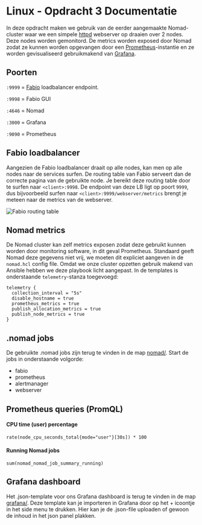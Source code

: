 # Linux - Opdracht 3 Documentatie

In deze opdracht maken we gebruik van de eerder aangemaakte Nomad-cluster waar we een simpele [httpd](https://httpd.apache.org/docs/2.4/programs/httpd.html) webserver op draaien over 2 nodes. Deze nodes worden gemonitord. De metrics worden exposed door Nomad zodat ze kunnen worden opgevangen door een [Prometheus](https://hub.docker.com/r/prom/prometheus/)-instantie en ze worden gevisualiseerd gebruikmakend van [Grafana](https://hub.docker.com/r/grafana/grafana).


## Poorten
`:9999` = [Fabio](https://github.com/fabiolb/fabio) loadbalancer endpoint.

`:9998` = Fabio GUI

`:4646` = Nomad

`:3000` = Grafana 

`:9090` = Prometheus

## Fabio loadbalancer

Aangezien de Fabio loadbalancer draait op alle nodes, kan men op alle nodes naar de services surfen. De routing table van Fabio serveert dan de correcte pagina van de gebruikte node. Je bereikt deze routing table door te surfen naar `<client>:9998`. De endpoint van deze LB ligt op poort `9999`, dus bijvoorbeeld surfen naar `<client>:9999/webserver/metrics` brengt je meteen naar de metrics van de webserver.

![Fabio routing table](https://i.imgur.com/6PcqIAj.png)

## Nomad metrics

De Nomad cluster kan zelf metrics exposen zodat deze gebruikt kunnen worden door monitoring software, in dit geval Prometheus. Standaard geeft Nomad deze gegevens niet vrij, we moeten dit expliciet aangeven in de `nomad.hcl` config file. Omdat we onze cluster opzetten gebruik makend van Ansible hebben we deze playbook licht aangepast. In de templates is onderstaande `telemetry`-stanza toegevoegd:
```j2
telemetry {
  collection_interval = "5s"
  disable_hostname = true
  prometheus_metrics = true
  publish_allocation_metrics = true
  publish_node_metrics = true
}
```

## .nomad jobs

De gebruikte .nomad jobs zijn terug te vinden in de map [nomad/](https://github.com/JorenSpinnoy/PXL_nomad/tree/team1-pe3/nomad). Start de jobs in onderstaande volgorde: 

* fabio
* prometheus
* alertmanager
* webserver

## Prometheus queries (PromQL)

#### CPU time (user) percentage
``` 
rate(node_cpu_seconds_total{mode="user"}[30s]) * 100
```

#### Running Nomad jobs
```
sum(nomad_nomad_job_summary_running)
```

## Grafana dashboard
Het .json-template voor ons Grafana dashboard is terug te vinden in de map [grafana/](https://github.com/JorenSpinnoy/PXL_nomad/tree/team1-pe3/grafana). Deze template kan je importeren in Grafana door op het + icoontje in het side menu te drukken. Hier kan je de .json-file uploaden of gewoon de inhoud in het json panel plakken.
